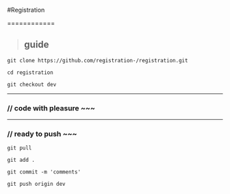 #Registration

============

> ## guide

```
git clone https://github.com/registration-/registration.git

cd registration

git checkout dev
```

---


### // code with pleasure ~~~

---

### // ready to push ~~~


```
git pull

git add .

git commit -m 'comments'

git push origin dev


```

